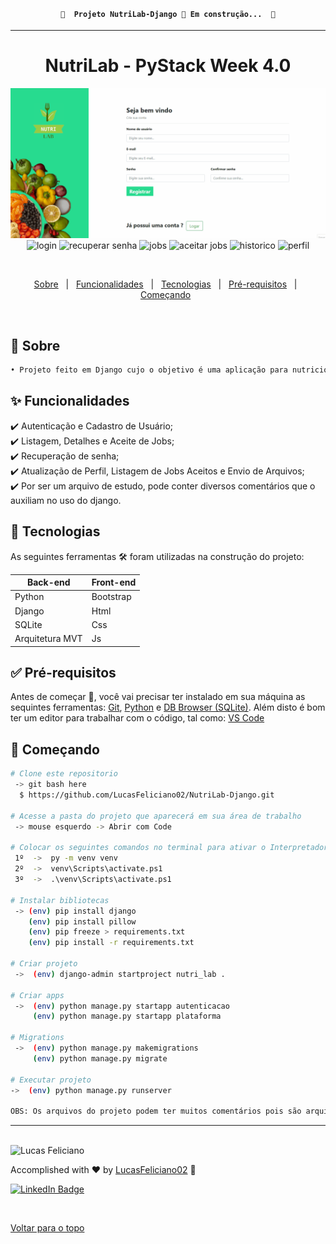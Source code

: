 <h4 align="center"> 

	🚧  Projeto NutriLab-Django 🚀 Em construção...  🚧
</h4> 

<hr> 

<h1 align="center">NutriLab - PyStack Week 4.0</h1>


<div align="center" id="top">
  <img alt="cadastro" title="cadastro" src="./cadastro_and_login.gif"/>
</h1>


<img alt="login" title="login" src="./2_login.PNG"/>
</h1>

  <img alt="recuperar senha" title="recuperar senha" src="./3_recuperar_senha.gif"/>
</h1>


  <img alt="jobs" title="jobs" src="./4_jobs.PNG"/>
</h1>


  <img alt="aceitar jobs" title="aceitar jobs" src="./5_aceitar_jobs.PNG"/>
</h1>


  <img alt="historico" title="historico" src="./6_historico.PNG"/>
</h1>


  <img alt="perfil" title="perfil" src="./7_perfil.PNG"/>
</h1>


  &#xa0;
 

 </div>
 
 
 <!--
 <h1 align="center">NutriLab - PyStack Week 4.0</h1>
-->

<p align="center">
  <a href="#dart-sobre">Sobre</a> &#xa0; | &#xa0; 
  <a href="#sparkles-funcionalidades">Funcionalidades</a> &#xa0; | &#xa0; 
  <a href="#rocket-tecnologias">Tecnologias</a> &#xa0; | &#xa0; 
  <a href="#white_check_mark-pré-requisitos">Pré-requisitos</a> &#xa0; | &#xa0;
  <a href="#checkered_flag-começando">Começando</a> &#xa0; 
<!--  <a href="#autor">Autor</a> -->
</p>


<br>
				
	
## :dart: Sobre ##

```sh
• Projeto feito em Django cujo o objetivo é uma aplicação para nutricionistas gerenciarem seus pacientes. 
```

## :sparkles: Funcionalidades ##


:heavy_check_mark: Autenticação e Cadastro de Usuário;\
:heavy_check_mark: Listagem, Detalhes e Aceite de Jobs;\
:heavy_check_mark: Recuperação de senha;\
:heavy_check_mark: Atualização de Perfil, Listagem de Jobs Aceitos e Envio de Arquivos;\
:heavy_check_mark: Por ser um arquivo de estudo, pode conter diversos comentários que o auxiliam no uso do django.


## :rocket: Tecnologias ##
 
 
As seguintes ferramentas 🛠 foram utilizadas na construção do projeto:


<table>
  <thead>
    <th>Back-end</th>
    <th>Front-end</th>
  </thead>
  <tbody>
    <tr>
      <td>Python</td>
      <td>Bootstrap</td>
    </tr>
    <tr>
      <td>Django</td>
      <td>Html</td>
    </tr> 
    <tr>
      <td>SQLite</td>
      <td>Css</td>
    </tr>
    <tr>
      <td>Arquitetura MVT</td>
      <td>Js</td>
    </tr>  
	  
  </tbody>

</table>


## :white_check_mark: Pré-requisitos ##


Antes de começar 🏁, você vai precisar ter instalado em sua máquina as sequintes ferramentas:
[Git](https://git-scm.com/downloads), [Python](https://www.python.org/downloads/) e [DB Browser (SQLite)](https://sqlitebrowser.org/dl/).
Além disto é bom ter um editor para trabalhar com o código, tal como: [VS Code](https://code.visualstudio.com/download)


## :checkered_flag: Começando ##


```bash
# Clone este repositorio
 -> git bash here
  $ https://github.com/LucasFeliciano02/NutriLab-Django.git

# Acesse a pasta do projeto que aparecerá em sua área de trabalho
 -> mouse esquerdo -> Abrir com Code

# Colocar os seguintes comandos no terminal para ativar o Interpretador do python a fim de rodar o arquivo
 1º  ->  py -m venv venv
 2º  ->  venv\Scripts\activate.ps1  
 3º  ->  .\venv\Scripts\activate.ps1  

# Instalar bibliotecas
 -> (env) pip install django
    (env) pip install pillow
    (env) pip freeze > requirements.txt
    (env) pip install -r requirements.txt

# Criar projeto
 ->  (env) django-admin startproject nutri_lab .

# Criar apps
 ->  (env) python manage.py startapp autenticacao
     (env) python manage.py startapp plataforma

# Migrations
 ->  (env) python manage.py makemigrations
     (env) python manage.py migrate

# Executar projeto
->  (env) python manage.py runserver

OBS: Os arquivos do projeto podem ter muitos comentários pois são arquivos de estudo
```


---


<br>


<!---### Autor --->


<img alt="Lucas Feliciano" title="Lucas Feliciano" src="https://avatars.githubusercontent.com/u/90653345?v=4" height="100" width="100" />


Accomplished with :heart: by [LucasFeliciano02](https://github.com/LucasFeliciano02) 👋


[![LinkedIn Badge](https://img.shields.io/badge/-Lucas_Feliciano-blue?style=flat-square&logo=Linkedin&logoColor=white&link=https://www.linkedin.com/in/lucas-henrique-marques-feliciano-aa5aab222/)](https://www.linkedin.com/in/lucas-henrique-marques-feliciano-aa5aab222/) 


&#xa0;


<a href="#top">Voltar para o topo</a>


<!--

<table>
  <thead>
    <th>Back-end</th>
    <th>Front-end</th>
    <th>Mobile</th>
  </thead>
  <tbody>
    <tr>
      <td>Node.js</td>
      <td>ReactJS</td>
      <td>React Native - Expo</td>
    </tr>
    <tr>
      <td>ExpressJs</td>
      <td>Styled-Components</td>
      <td>Styled-Components</td>
    </tr>
    <tr>
      <td>SqLite</td>
      <td>Axios</td>
      <td>Axios</td>
    </tr>
    <tr>
      <td>Nodemon</td>
      <td>React Hooks</td>
      <td>React Hooks</td>
    </tr>
    <tr>
      <td>Cors</td>
      <td>Eslint</td>
      <td>Eslint</td>
    </tr>
    <tr>
      <td>Knex</td>
      <td>Prettier</td>
      <td>Prettier</td>
    </tr>
    <tr>
      <td>Jest</td>
      <td>Jest</td>
      <td>Jest</td>
    </tr>
  </tbody>

</table>

-->

